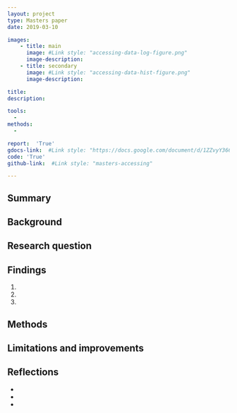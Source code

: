 ```yaml
---
layout: project
type: Masters paper
date: 2019-03-10

images:
    - title: main
      image: #Link style: "accessing-data-log-figure.png"
      image-description:
    - title: secondary
      image: #Link style: "accessing-data-hist-figure.png"
      image-description:

title:
description:

tools:
  -
methods:
  -

report:  'True'
gdocs-link:  #Link style: "https://docs.google.com/document/d/1ZZvyY366r5glFlgblz3Sf2mJO8DrmmfNOvVCcaETHnQ/"
code: 'True'
github-link:  #Link style: "masters-accessing"

---
```

## Summary


## Background

## Research question

## Findings
1)
2)
3)

## Methods

## Limitations and improvements

## Reflections
-
-
-
